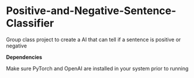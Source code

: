 # Positive-and-Negative-Sentence-Classifier
Group class project to create a AI that can tell if a sentence is positive or negative

**Dependencies**

Make sure PyTorch and OpenAI are installed in your system prior to running

